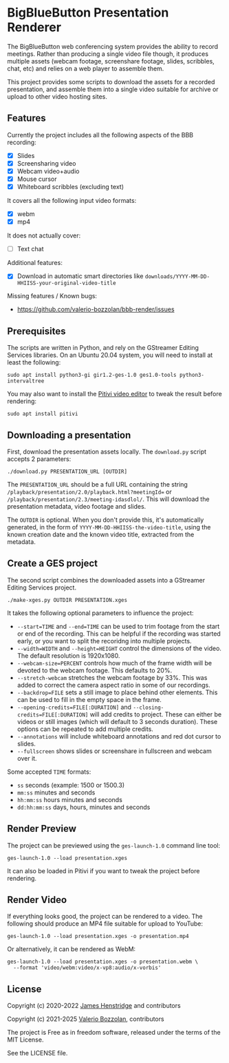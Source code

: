 # BigBlueButton Presentation Renderer

The BigBlueButton web conferencing system provides the ability to
record meetings. Rather than producing a single video file though, it
produces multiple assets (webcam footage, screenshare footage, slides,
scribbles, chat, etc) and relies on a web player to assemble them.

This project provides some scripts to download the assets for a
recorded presentation, and assemble them into a single video suitable
for archive or upload to other video hosting sites.

## Features

Currently the project includes all the following aspects of the BBB
recording:

* [x] Slides
* [x] Screensharing video
* [x] Webcam video+audio
* [x] Mouse cursor
* [x] Whiteboard scribbles (excluding text)

It covers all the following input video formats:

* [x] webm
* [x] mp4

It does not actually cover:

* [ ] Text chat

Additional features:

* [X] Download in automatic smart directories like `downloads/YYYY-MM-DD-HHIISS-your-original-video-title`

Missing features / Known bugs:

* https://github.com/valerio-bozzolan/bbb-render/issues

## Prerequisites

The scripts are written in Python, and rely on the GStreamer Editing
Services libraries. On an Ubuntu 20.04 system, you will need to
install at least the following:

```
sudo apt install python3-gi gir1.2-ges-1.0 ges1.0-tools python3-intervaltree
```

You may also want to install the [Pitivi video
editor](https://www.pitivi.org/) to tweak the result before rendering:

```
sudo apt install pitivi
```

## Downloading a presentation

First, download the presentation assets locally. The `download.py` script accepts 2 parameters:

```
./download.py PRESENTATION_URL [OUTDIR]
```

The `PRESENTATION_URL` should be a full URL containing the string
`/playback/presentation/2.0/playback.html?meetingId=` or `/playback/presentation/2.3/meeting-idasdlol/`.
This will download the presentation metadata, video footage and slides.

The `OUTDIR` is optional. When you don't provide this, it's automatically generated,
in the form of `YYYY-MM-DD-HHIISS-the-video-title`, using the known creation date
and the known video title, extracted from the metadata.

## Create a GES project

The second script combines the downloaded assets into a GStreamer
Editing Services project.

```
./make-xges.py OUTDIR PRESENTATION.xges
```

It takes the following optional parameters to influence the project:

* `--start=TIME` and `--end=TIME` can be used to trim footage from the start or end of the recording.  This can be helpful if the recording was started early, or you want to split the recoridng into multiple projects.
* `--width=WIDTH` and `--height=HEIGHT` control the dimensions of the video.  The default resolution is 1920x1080.
* `--webcam-size=PERCENT` controls how much of the frame width will be devoted to the webcam footage.  This defaults to 20%.
* `--stretch-webcam` stretches the webcam footage by 33%.  This was added to correct the camera aspect ratio in some of our recordings.
* `--backdrop=FILE` sets a still image to place behind other elements.  This can be used to fill in the empty space in the frame.
* `--opening-credits=FILE[:DURATION]` and `--closing-credits=FILE[:DURATION]` will add credits to project.  These can either be videos or still images (which will default to 3 seconds duration).  These options can be repeated to add multiple credits.
* `--annotations` will include whiteboard annotations and red dot cursor to slides.
* `--fullscreen` shows slides or screenshare in fullscreen and webcam over it.

Some accepted `TIME` formats:

* `ss` seconds (example: 1500 or 1500.3)
* `mm:ss` minutes and seconds
* `hh:mm:ss` hours minutes and seconds
* `dd:hh:mm:ss` days, hours, minutes and seconds

## Render Preview

The project can be previewed using the `ges-launch-1.0` command line tool:

```
ges-launch-1.0 --load presentation.xges
```

It can also be loaded in Pitivi if you want to tweak the project
before rendering.

## Render Video

If everything looks good, the project can be rendered to a video.  The
following should produce an MP4 file suitable for upload to YouTube:

```
ges-launch-1.0 --load presentation.xges -o presentation.mp4
```

Or alternatively, it can be rendered as WebM:

```
ges-launch-1.0 --load presentation.xges -o presentation.webm \
  --format 'video/webm:video/x-vp8:audio/x-vorbis'
```

## License

Copyright (c) 2020-2022 [James Henstridge](https://github.com/jhenstridge) and contributors

Copyright (c) 2021-2025 [Valerio Bozzolan](https://boz.reyboz.it/), contributors

The project is Free as in freedom software, released under the terms of the MIT License.

See the LICENSE file.
